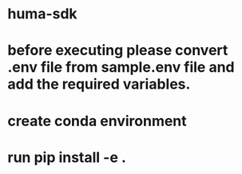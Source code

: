 # huma-sdk
# before executing please convert .env file from sample.env file and add the required variables.
# create conda environment
# run pip install -e .